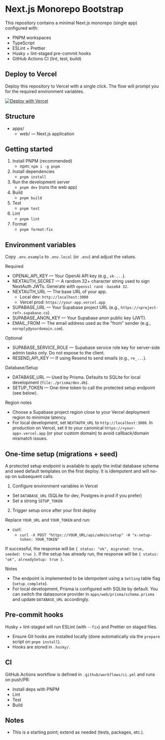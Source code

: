 # Next.js Monorepo Bootstrap

This repository contains a minimal Next.js monorepo (single app) configured with:

- PNPM workspaces
- TypeScript
- ESLint + Prettier
- Husky + lint-staged pre-commit hooks
- GitHub Actions CI (lint, test, build)

## Deploy to Vercel

Deploy this repository to Vercel with a single click. The flow will prompt you for the required environment variables.

[![Deploy with Vercel](https://vercel.com/button)](https://vercel.com/new/clone?repository-url=https://github.com/shuaking/ai-planner&root-directory=apps/web&env=OPENAI_API_KEY,NEXTAUTH_SECRET,NEXTAUTH_URL,SUPABASE_URL,SUPABASE_ANON_KEY,EMAIL_FROM&envDescription=Required%20environment%20variables%20for%20OpenAI%2C%20NextAuth%2C%20Supabase%2C%20and%20email%20sending.%20See%20README%20for%20details.&envLink=https://github.com/shuaking/ai-planner#environment-variables)

## Structure

- apps/
  - web/ — Next.js application

## Getting started

1. Install PNPM (recommended)
   - npm: `npm i -g pnpm`
2. Install dependencies
   - `pnpm install`
3. Run the development server
   - `pnpm dev` (runs the web app)
4. Build
   - `pnpm build`
5. Test
   - `pnpm test`
6. Lint
   - `pnpm lint`
7. Format
   - `pnpm format:fix`

## Environment variables

Copy `.env.example` to `.env.local` (or `.env`) and adjust the values.

Required

- OPENAI_API_KEY — Your OpenAI API key (e.g., `sk-...`).
- NEXTAUTH_SECRET — A random 32+ character string used to sign NextAuth JWTs. Generate with `openssl rand -base64 32`.
- NEXTAUTH_URL — The base URL of your app.
  - Local dev: `http://localhost:3000`
  - Vercel prod: `https://your-app.vercel.app`
- SUPABASE_URL — Your Supabase project URL (e.g., `https://<project-ref>.supabase.co`).
- SUPABASE_ANON_KEY — Your Supabase anon public key (JWT).
- EMAIL_FROM — The email address used as the "from" sender (e.g., `noreply@yourdomain.com`).

Optional

- SUPABASE_SERVICE_ROLE — Supabase service role key for server-side admin tasks only. Do not expose to the client.
- RESEND_API_KEY — If using Resend to send emails (e.g., `re_...`).

Database/Setup

- DATABASE_URL — Used by Prisma. Defaults to SQLite for local development (`file:./prisma/dev.db`).
- SETUP_TOKEN — One-time token to call the protected setup endpoint (see below).

Region notes

- Choose a Supabase project region close to your Vercel deployment region to minimize latency.
- For local development, set `NEXTAUTH_URL` to `http://localhost:3000`. In production on Vercel, set it to your canonical `https://<your-app>.vercel.app` (or your custom domain) to avoid callback/domain mismatch issues.

## One-time setup (migrations + seed)

A protected setup endpoint is available to apply the initial database schema and seed default templates on the first deploy. It is idempotent and will no-op on subsequent calls.

1) Configure environment variables in Vercel

- Set `DATABASE_URL` (SQLite for dev, Postgres in prod if you prefer)
- Set a strong `SETUP_TOKEN`

2) Trigger setup once after your first deploy

Replace `YOUR_URL` and `YOUR_TOKEN` and run:

- curl:
  - `curl -X POST "https://YOUR_URL/api/admin/setup" -H "x-setup-token: YOUR_TOKEN"`

If successful, the response will be `{ status: "ok", migrated: true, seeded: true }`.
If the setup has already run, the response will be `{ status: "ok", alreadySetup: true }`.

Notes

- The endpoint is implemented to be idempotent using a `Setting` table flag (`setup_complete`).
- For local development, Prisma is configured with SQLite by default. You can switch the datasource provider in `apps/web/prisma/schema.prisma` and update `DATABASE_URL` accordingly.

## Pre-commit hooks

Husky + lint-staged will run ESLint (with `--fix`) and Prettier on staged files.

- Ensure Git hooks are installed locally (done automatically via the `prepare` script on `pnpm install`).
- Hooks are stored in `.husky/`.

## CI

GitHub Actions workflow is defined in `.github/workflows/ci.yml` and runs on push/PR:

- Install deps with PNPM
- Lint
- Test
- Build

## Notes

- This is a starting point; extend as needed (tests, packages, etc.).
